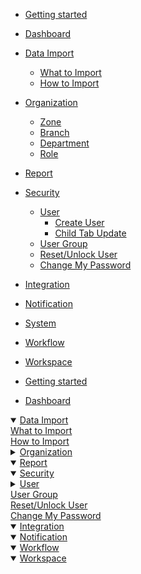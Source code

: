 - [Getting started](home.md)
- [Dashboard](dashboard.md)
- [Data Import](data_import.md)
    - [What to Import](data_import.md#whatToImport)
    - [How to Import](data_import.md#howToImport)
- [Organization](organization.md)
    - [Zone](organization.md#zone)
    - [Branch](organization.md#branch)
    - [Department](organization.md#department)
    - [Role](organization.md#role)
- [Report](report.md)
- [Security](security.md)
    - [User](user.md)
        - [Create User](create_user.md)
        - [Child Tab Update](user_child_tab.md)
    - [User Group](user_group.md)
    - [Reset/Unlock User](reset_unlock_user.md)
    - [Change My Password](security.md#changePassword)
- [Integration](integration.md)
- [Notification](notification.md)
- [System](system.md)
- [Workflow](workflow.md)
- [Workspace](workspace.md)





















- [Getting started](home.md)
- [Dashboard](dashboard.md)
<details open>
    <summary><a href="data_import.md">Data Import</a></summary>
    <a href="#data_import#whatToImport">What to Import</a><br>
    <a href="#data_import#howToImport">How to Import</a><br>
</details>

<details >
    <summary><a href="#organization">Organization</a></summary>
    <a href="#organization#zone">Zone</a><br>
    <a href="#organization#branch">Branch</a><br>
    <a href="#organization#department">Department</a><br>
    <a href="#organization#role">Role</a><br>
</details>

<details open>
    <summary><a href="#report">Report</a></summary>
</details>

<details open>
    <summary><a href="#security">Security</a></summary>
    <details>
        <summary><a href="#user">User</a></summary>
        <a href="#create_user">Create User</a><br>
        <a href="#user_child_tab">Child Tab Update</a><br>
    </details>
    <a href="#user_group">User Group</a><br>
    <a href="#reset_unlock_user">Reset/Unlock User</a><br>
    <a href="#security#changePassword">Change My Password</a><br>
</details>

<details open>
    <summary><a href="#integration">Integration</a></summary>
</details>

<details open>
    <summary><a href="#notification">Notification</a></summary>
</details>

<details open>
    <summary><a href="#workflow">Workflow</a></summary>
</details>

<details open>
    <summary><a href="#workspace">Workspace</a></summary>
</details>

